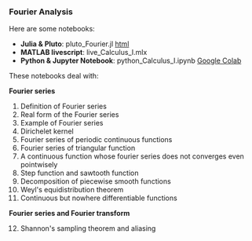 ### Fourier Analysis

Here are some notebooks: 
- **Julia & Pluto**: pluto_Fourier.jl [html](https://fiomfd.github.io/ATCM2025/pluto_Fourier.html)
- **MATLAB livescript**: live_Calculus_I.mlx
- **Python & Jupyter Notebook**: python_Calculus_I.ipynb [Google Colab](https://colab.research.google.com/github/fiomfd/ATCM2025/blob/main/Calculus%20I/python_Calculus_I.ipynb#scrollTo=f3635921)

These notebooks deal with:

**Fourier series**
1. Definition of Fourier series
2. Real form of the Fourier series
3. Example of Fourier series
4. Dirichelet kernel
5. Fourier series of periodic continuous functions
6. Fourier series of triangular function
7. A continuous function whose fourier series does not converges even pointwisely
8. Step function and sawtooth function
9. Decomposition of piecewise smooth functions
10. Weyl's equidistribution theorem
11. Continuous but nowhere differentiable functions

**Fourier series and Fourier transform**

12. Shannon's sampling theorem and aliasing
